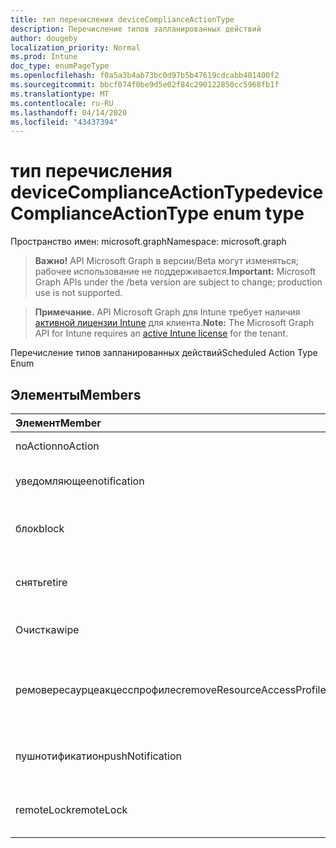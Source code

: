 ```yaml
---
title: тип перечисления deviceComplianceActionType
description: Перечисление типов запланированных действий
author: dougeby
localization_priority: Normal
ms.prod: Intune
doc_type: enumPageType
ms.openlocfilehash: f0a5a3b4ab73bc0d97b5b47619cdcabb401400f2
ms.sourcegitcommit: bbcf074f0be9d5e02f84c290122850cc5968fb1f
ms.translationtype: MT
ms.contentlocale: ru-RU
ms.lasthandoff: 04/14/2020
ms.locfileid: "43437394"
---
```

# <a name="devicecomplianceactiontype-enum-type"></a><span data-ttu-id="aff6a-103">тип перечисления deviceComplianceActionType</span><span class="sxs-lookup"><span data-stu-id="aff6a-103">deviceComplianceActionType enum type</span></span>

<span data-ttu-id="aff6a-104">Пространство имен: microsoft.graph</span><span class="sxs-lookup"><span data-stu-id="aff6a-104">Namespace: microsoft.graph</span></span>

> <span data-ttu-id="aff6a-105">**Важно!** API Microsoft Graph в версии/Beta могут изменяться; рабочее использование не поддерживается.</span><span class="sxs-lookup"><span data-stu-id="aff6a-105">**Important:** Microsoft Graph APIs under the /beta version are subject to change; production use is not supported.</span></span>

> <span data-ttu-id="aff6a-106">**Примечание.** API Microsoft Graph для Intune требует наличия [активной лицензии Intune](https://go.microsoft.com/fwlink/?linkid=839381) для клиента.</span><span class="sxs-lookup"><span data-stu-id="aff6a-106">**Note:** The Microsoft Graph API for Intune requires an [active Intune license](https://go.microsoft.com/fwlink/?linkid=839381) for the tenant.</span></span>

<span data-ttu-id="aff6a-107">Перечисление типов запланированных действий</span><span class="sxs-lookup"><span data-stu-id="aff6a-107">Scheduled Action Type Enum</span></span>

## <a name="members"></a><span data-ttu-id="aff6a-108">Элементы</span><span class="sxs-lookup"><span data-stu-id="aff6a-108">Members</span></span>
|<span data-ttu-id="aff6a-109">Элемент</span><span class="sxs-lookup"><span data-stu-id="aff6a-109">Member</span></span>|<span data-ttu-id="aff6a-110">Значение</span><span class="sxs-lookup"><span data-stu-id="aff6a-110">Value</span></span>|<span data-ttu-id="aff6a-111">Описание</span><span class="sxs-lookup"><span data-stu-id="aff6a-111">Description</span></span>|
|:---|:---|:---|
|<span data-ttu-id="aff6a-112">noAction</span><span class="sxs-lookup"><span data-stu-id="aff6a-112">noAction</span></span>|<span data-ttu-id="aff6a-113">нуль</span><span class="sxs-lookup"><span data-stu-id="aff6a-113">0</span></span>|<span data-ttu-id="aff6a-114">Без действий</span><span class="sxs-lookup"><span data-stu-id="aff6a-114">No Action</span></span>|
|<span data-ttu-id="aff6a-115">уведомляющее</span><span class="sxs-lookup"><span data-stu-id="aff6a-115">notification</span></span>|<span data-ttu-id="aff6a-116">1,1</span><span class="sxs-lookup"><span data-stu-id="aff6a-116">1</span></span>|<span data-ttu-id="aff6a-117">Уведомление об отправке</span><span class="sxs-lookup"><span data-stu-id="aff6a-117">Send Notification</span></span>|
|<span data-ttu-id="aff6a-118">блок</span><span class="sxs-lookup"><span data-stu-id="aff6a-118">block</span></span>|<span data-ttu-id="aff6a-119">2</span><span class="sxs-lookup"><span data-stu-id="aff6a-119">2</span></span>|<span data-ttu-id="aff6a-120">Блокировка устройства в AAD</span><span class="sxs-lookup"><span data-stu-id="aff6a-120">Block the device in AAD</span></span>|
|<span data-ttu-id="aff6a-121">снять</span><span class="sxs-lookup"><span data-stu-id="aff6a-121">retire</span></span>|<span data-ttu-id="aff6a-122">4</span><span class="sxs-lookup"><span data-stu-id="aff6a-122">3</span></span>|<span data-ttu-id="aff6a-123">Прекращение использования устройства</span><span class="sxs-lookup"><span data-stu-id="aff6a-123">Retire the device</span></span>|
|<span data-ttu-id="aff6a-124">Очистка</span><span class="sxs-lookup"><span data-stu-id="aff6a-124">wipe</span></span>|<span data-ttu-id="aff6a-125">4 </span><span class="sxs-lookup"><span data-stu-id="aff6a-125">4</span></span>|<span data-ttu-id="aff6a-126">Очистка устройства</span><span class="sxs-lookup"><span data-stu-id="aff6a-126">Wipe the device</span></span>|
|<span data-ttu-id="aff6a-127">ремовересаурцеакцесспрофилес</span><span class="sxs-lookup"><span data-stu-id="aff6a-127">removeResourceAccessProfiles</span></span>|<span data-ttu-id="aff6a-128">5 </span><span class="sxs-lookup"><span data-stu-id="aff6a-128">5</span></span>|<span data-ttu-id="aff6a-129">Удаление профилей доступа к ресурсам с устройства</span><span class="sxs-lookup"><span data-stu-id="aff6a-129">Remove Resource Access Profiles from the device</span></span>|
|<span data-ttu-id="aff6a-130">пушнотификатион</span><span class="sxs-lookup"><span data-stu-id="aff6a-130">pushNotification</span></span>|<span data-ttu-id="aff6a-131">9 </span><span class="sxs-lookup"><span data-stu-id="aff6a-131">9</span></span>|<span data-ttu-id="aff6a-132">Отправка push-уведомления на устройство</span><span class="sxs-lookup"><span data-stu-id="aff6a-132">Send push notification to device</span></span>|
|<span data-ttu-id="aff6a-133">remoteLock</span><span class="sxs-lookup"><span data-stu-id="aff6a-133">remoteLock</span></span>|<span data-ttu-id="aff6a-134">10 </span><span class="sxs-lookup"><span data-stu-id="aff6a-134">10</span></span>|<span data-ttu-id="aff6a-135">Удаленная блокировка устройства</span><span class="sxs-lookup"><span data-stu-id="aff6a-135">Remotely lock the device</span></span>|



